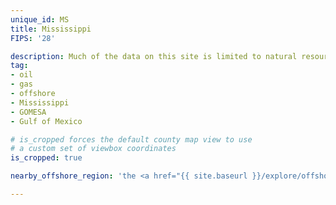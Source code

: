 ```yaml
---
unique_id: MS
title: Mississippi
FIPS: '28'

description: Much of the data on this site is limited to natural resource extraction on federal land, which represents 5.1% of all land in Mississippi. Mississippi also borders an offshore area with significant natural resource extraction, which may contribute to the state’s economy.
tag:
- oil
- gas
- offshore
- Mississippi
- GOMESA
- Gulf of Mexico

# is_cropped forces the default county map view to use
# a custom set of viewbox coordinates
is_cropped: true

nearby_offshore_region: 'the <a href="{{ site.baseurl }}/explore/offshore-gulf/">Gulf of Mexico</a>'

---
```

